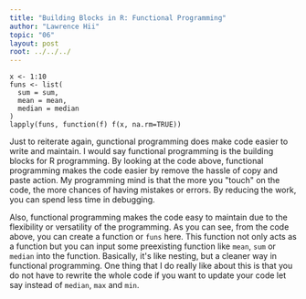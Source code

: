 ```yaml
---
title: "Building Blocks in R: Functional Programming"
author: "Lawrence Hii"
topic: "06"
layout: post
root: ../../../
---
```


```
x <- 1:10
funs <- list(
  sum = sum,
  mean = mean,
  median = median
)
lapply(funs, function(f) f(x, na.rm=TRUE))
```

Just to reiterate again, gunctional programming does make code easier to write and maintain. I would say functional programming is the building blocks for R programming. By looking at the code above, functional programming makes the code easier by remove the hassle of copy and paste action. My programming mind is that the more you "touch" on the code, the more chances of having mistakes or errors. By reducing the work, you can spend less time in debugging.

Also, functional programming makes the code easy to maintain due to the flexibility or versatility of the programming. As you can see, from the code above, you can create a function or `funs` here. This function not only acts as a function but you can input some preexisting function like `mean`, `sum` or `median` into the function. Basically, it's like nesting, but a cleaner way in functional programming. One thing that I do really like about this is that you do not have to rewrite the whole code if you want to update your code let say instead of `median`, `max` and `min`.
